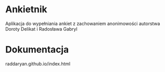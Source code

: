 # Ankietnik
Aplikacja do wypełniania ankiet z zachowaniem anonimowości autorstwa Doroty Delikat i Radosława Gabryl

# Dokumentacja
raddaryan.github.io/index.html
